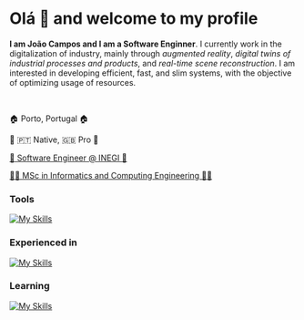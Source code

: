 # Olá 👋 and welcome to my profile

**I am João Campos and I am a Software Enginner**. I currently work in the digitalization of industry, mainly through <i>augmented reality</i>, <i>digital twins of industrial processes and products</i>, and <i>real-time scene reconstruction</i>. I am interested in developing efficient, fast, and slim systems, with the objective of optimizing usage of resources.

&nbsp; &nbsp; &nbsp; &nbsp;

🏠 Porto, Portugal 🏠 

💬 🇵🇹 Native, 🇬🇧 Pro 💬 

[🏢 Software Engineer @ INEGI 🏢 ](https://www.inegi.pt)

[🧑‍🎓 MSc in Informatics and Computing Engineering 🧑‍🎓 ](https://sigarra.up.pt/feup/en/cur_geral.cur_view?pv_curso_id=742)

### Tools

[![My Skills](https://skillicons.dev/icons?i=linux,git,docker,unity,vscode&perline=3)](#)

### Experienced in

[![My Skills](https://skillicons.dev/icons?i=cs,python,bash,js,ts,react,nodejs,v&perline=5)](#)
  
### Learning

[![My Skills](https://skillicons.dev/icons?i=ocaml,deno,go&perline=4)](#)
